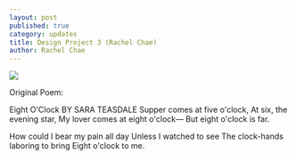```yaml
---
layout: post
published: true
category: updates
title: Design Project 3 (Rachel Chae)
author: Rachel Chae
---
```

![]({{site.baseurl}}/assets/ezgif-4-be72d6719e.gif)

Original Poem:

Eight O'Clock
BY SARA TEASDALE
Supper comes at five o'clock,
At six, the evening star,
My lover comes at eight o'clock—
But eight o'clock is far.

How could I bear my pain all day
Unless I watched to see
The clock-hands laboring to bring
Eight o'clock to me.
